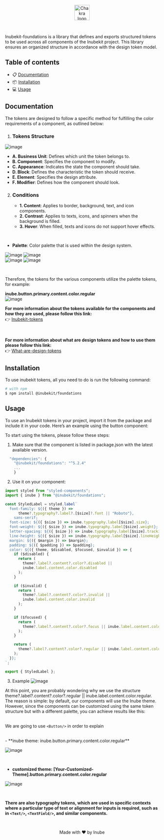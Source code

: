 <p align="center">
  <a href="https://github.com/selsa-inube">
    <img src="https://avatars.githubusercontent.com/u/112717130?s=200&v=4?raw=true" alt="Chakra logo" width="50" height="50" />
  </a>
</p>


<br />

Inubekit-foundations is a library that defines and exports structured tokens to be used across all components of the Inubekit project. This library ensures an organized structure in accordance with the design token model.

## Table of contents

- 📋 [Documentation](#documentation)
- 📦 [Installation](#installation)
- 💻 [Usage](#usage)

## Documentation

The tokens are designed to follow a specific method for fulfilling the color requirements of a component, as outlined below:
<br /> 
1. ### Tokens Structure
![image](https://github.com/selsa-inube/design-system-web/assets/45011420/9204e875-bfa1-471d-b615-19e19ec06ab2)

   - **A. Business Unit**: Defines which unit the token belongs to.
   - **B. Component**: Specifies the component to modify.
   - **C. Appearance**: Indicates the state the component should take.
   - **D. Block**: Defines the characteristic the token should receive.
   - **E. Element**: Specifies the design attribute.
   - **F. Modifier**: Defines how the component should look.

2. ### Conditions
   - **1. Content**: Applies to border, background, text, and icon components.
   - **2. Contrast**: Applies to texts, icons, and spinners when the background is filled.
   - **3. Hover**: When filled, texts and icons do not support hover effects.
     
  
<br />

- **Palette**: Color palette that is used within the design system.
  
![image](https://github.com/selsa-inube/inubekit-foundations/assets/45011420/01c26359-83fa-4c62-9859-5b15ac53281b)
![image](https://github.com/selsa-inube/inubekit-foundations/assets/45011420/a8cebb06-d35c-4411-b736-7f3ab5955695)
<br />
![image](https://github.com/selsa-inube/inubekit-foundations/assets/45011420/4b34afc2-1edf-46ac-9935-d18b14741796)
![image](https://github.com/selsa-inube/inubekit-foundations/assets/45011420/0875b47f-cda0-4817-a958-fcd1cac04280)

<br />

Therefore, the tokens for the various components utilize the palette tokens, for example:

**inube.button.primary.content.color.regular**
<br />
![image](https://github.com/selsa-inube/inubekit-foundations/assets/45011420/68114487-2989-4cb3-80a7-bc66f9bdd1fc)



**For more information about the tokens available for the components and how they are used, please follow this link:**
<br />
👉 [Inubekit-tokens](https://senlinea.sharepoint.com/:x:/s/inube/EYl-RVhzOABDmWH3tFVyegwB3iThvuqaguUGBrrA5UFiQw?e=mYyAKa)

<br />

**For more information about what are design tokens and how to use them please follow this link:**
<br />
👉 [What-are-design-tokens](https://css-tricks.com/what-are-design-tokens/) 

## Installation

To use inubekit tokens, all you need to do is run the following command:

```sh
# with npm
$ npm install @inubekit/foundations

```
## Usage

To use an Inubekit tokens in your project, import it from the package and include it in your code. Here’s an example using the button component:

To start using the tokens, please follow these steps:

1. Make sure that the component is listed in package.json with the latest available version.

```js
  "dependencies": {
    "@inubekit/foundations": "^5.2.4"
    ...
    }

```

2. Use it on your component:

```jsx
import styled from "styled-components";
import { inube } from "@inubekit/foundations";

const StyledLabel = styled.label`
  font-family: ${({ theme }) =>
      theme?.typography?.label?.[$size]?.font || "Roboto"},
    sans-serif;
  font-size: ${({ $size }) => inube.typography.label[$size].size};
  font-weight: ${({ $size }) => inube.typography.label[$size].weight};
  letter-spacing: ${({ $size }) => inube.typography.label[$size].tracking};
  line-height: ${({ $size }) => inube.typography.label[$size].lineHeight};
  margin: ${({ $margin }) => $margin};
  padding: ${({ $padding }) => $padding};
  color: ${({ theme, $disabled, $focused, $invalid }) => {
    if ($disabled) {
      return (
        theme?.label?.content?.color?.disabled ||
        inube.label.content.color.disabled
      );
    }

    if ($invalid) {
      return (
        theme?.label?.content?.color?.invalid ||
        inube.label.content.color.invalid
      );
    }

    if ($focused) {
      return (
        theme?.label?.content?.color?.focus || inube.label.content.color.focus
      );
    }

    return (
      theme?.label?.content?.color?.regular || inube.label.content.color.regular
    );
  }};
`;

export { StyledLabel };
```

3. Example
![image](https://github.com/selsa-inube/design-system-web/assets/45011420/877e96fc-e85a-4ead-b0b2-334d54e78561)

At this point, you are probably wondering why we use the structure theme?.label?.content?.color?.regular || inube.label.content.color.regular. The reason is simple: by default, our components will use the Inube theme. However, since the components can be customized using the same token structure but with a different palette, you can achieve results like this:
<br />
<br />

We are going to use `<Button/>` in order to explain

<br />
- **inube theme: inube.button.primary.content.color.regular**

![image](https://github.com/selsa-inube/inubekit-foundations/assets/45011420/28bc18c3-1886-47ed-84ef-a3a9baac5a98)
  
<br />

- **customized theme: [Your-Customized-Theme].button.primary.content.color.regular**

![image](https://github.com/selsa-inube/inubekit-foundations/assets/45011420/e48339af-1cc1-44e5-a0b6-76465e2335c1)

<br />

**There are also typography tokens, which are used in specific contexts where a particular type of text or alignment for inputs is required, such as in `<Text/>`, `<TextField/>`, and similar components.**

<br />

<p  align="center"> Made with ❤️ by Inube </p>


